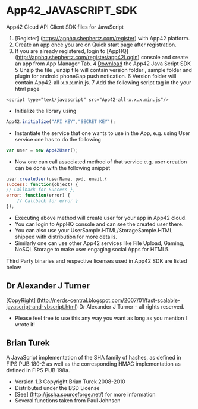 App42_JAVASCRIPT_SDK
====================

App42 Cloud API Client SDK files for JavaScript

1. [Register] (https://apphq.shephertz.com/register) with App42 platform.
2. Create an app once you are on Quick start page after registration.
3. If you are already registered, login to [AppHQ] (http://apphq.shephertz.com/register/app42Login) console and create an app from App Manager Tab.
4 [Download](https://github.com/shephertz/App42_JAVASCRIPT_SDK/archive/master.zip) the App42 Java Script SDK
5 Unzip the file , unzip file will contain version folder , sample folder and plugin for android phoneGap push notication.
6 Version folder will contain App42-all-x.x.x.min.js.
7 Add the following script tag in the your html page

```
<script type="text/javascript" src="App42-all-x.x.x.min.js"/>
```
- Initialize the library using
 
```javascript
App42.initialize("API KEY","SECRET KEY");
```

- Instantiate the service that one wants to use in the App, e.g. using User service one has to do the following

```javascript
var user = new App42User();
```

- Now one can call associated method of that service e.g. user creation can be done with the following snippet

```javascript
user.createUser(userName, pwd, email,{
success: function(object) {
// Callback for Success },
error: function(error) {
    // Callback for error }
});
```

- Executing above method will create user for your app in App42 cloud.
- You can login to AppHQ console and can see the created user there.
- You can also use your UserSample.HTML/StorageSample.HTML shipped with distribution for more details.
- Similarly one can use other App42 services like File Upload, Gaming, NoSQL Storage to make user engaging social Apps for HTML5.


Third Party binaries and respective licenses used in App42 SDK are listed below

Dr Alexander J Turner
----------------------


[CopyRight] (http://nerds-central.blogspot.com/2007/01/fast-scalable-javascript-and-vbscript.html) Dr Alexander J Turner - all rights reserved.

- Please feel free to use this any way you want as long as you
mention I wrote it!

Brian Turek
------------

A JavaScript implementation of the SHA family of hashes, as defined in FIPS
PUB 180-2 as well as the corresponding HMAC implementation as defined in
FIPS PUB 198a.

- Version 1.3 Copyright Brian Turek 2008-2010
- Distributed under the BSD License
- [See] (http://jssha.sourceforge.net/) for more information
- Several functions taken from Paul Johnson
